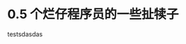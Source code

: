 # 0.5 个烂仔程序员的一些扯犊子



<custom-directory />
testsdasdas
<script setup>
import customDirectory from './components/customDirectory.vue'
</script>
